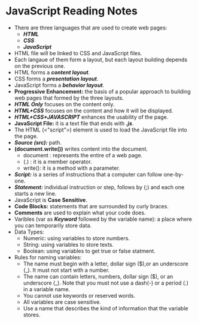 # JavaScript Reading Notes
- There are three languages that are used to create web pages:
  - ***HTML***
  - ***CSS***
  - ***JavaScript***
- HTML file will be linked to CSS and JavaScript files.
- Each langaue of them form a layout, but each layout building depends on the previous one.
- HTML forms a ***content layout***.
- CSS forms a ***presentation layout***.
- JavaScript forms a ***behavior layout***.
- **Progressive Enhancement:** the basis of a popular approach to building web pages that formed by the three layouts.
- ***HTML Only*** focuses on the content only.
- ***HTML+CSS*** focuses on the content and how it will be displayed.
- ***HTML+CSS+JAVASCRIPT*** enhances the usability of the page.
- **JavaScript File:** it is a text file that ends with ***.js***.
- The HTML (<"script">) element is used to load the JavaScript file into the page.   
- ***Source (src):*** path.
- **(document.write())** writes content into the document.
  - document : represents the entire of a web page.
  - (.) : it is a member operator.
  -  write(): it is a method with a parameter.
- ***Script:*** is a series of instructions that a computer can follow one-by-one. 
- ***Statement:***  individual instruction or step, follows by (;) and each one starts a new line.
- JavaScript is **Case Sensitive**.
- **Code Blocks:** statements that are surrounded by curly braces.
- **Comments** are used to explain what your code does. 
- Varibles (var as ***Keyword*** followed by the variable name): a place where you can temporarily store data.
- Data Types: 
  - Numeric: using variables to store numbers.
  - String: using variables to store texts.
  - Boolean: using variables to get true or false statment.
- Rules for naming variables:
  - The name must begin with a letter, dollar sign ($),or an underscore (_). It must not start with a number. 
  - The name can contain letters, numbers, dollar sign ($), or an underscore (_). Note that you must not use a dash(-) or a period (.) in a variable name.
  - You cannot use keywords or reserved words.
  - All variables are case sensitive.
  - Use a name that describes the kind of information that the variable stores.
  

